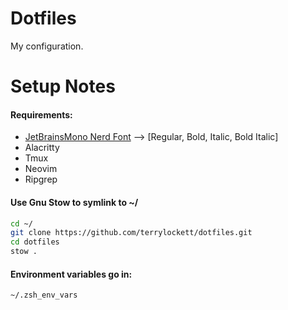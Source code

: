 # Dotfiles

My configuration.

# Setup Notes
#### Requirements:
- [JetBrainsMono Nerd Font](https://www.nerdfonts.com/font-downloads) --> [Regular, Bold, Italic, Bold Italic]
- Alacritty
- Tmux
- Neovim
- Ripgrep



#### Use Gnu Stow to symlink to ~/
```bash
cd ~/
git clone https://github.com/terrylockett/dotfiles.git
cd dotfiles
stow .
```

#### Environment variables go in:
```
~/.zsh_env_vars
```
